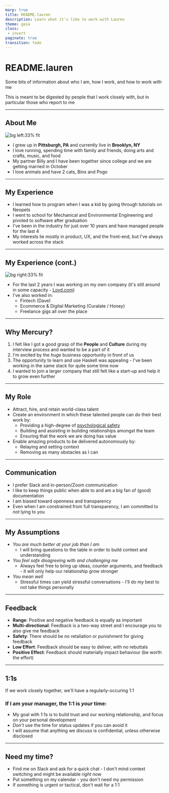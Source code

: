 ```yaml
---
marp: true
title: README.lauren
description: Learn what it's like to work with Lauren
theme: gaia
class:
 - invert
paginate: true
transition: fade
---
```



# README.lauren

Some bits of information about who I am, how I work, and how to work with me

This is meant to be digested by people that I work closely with, but in particular those who report to me

---

## About Me

![bg left:33% fit](./assets/about-me.png)

- I grew up in **Pittsburgh, PA** and currently live in **Brooklyn, NY**
- I love running, spending time with family and friends, doing arts and crafts, music, and food
- My partner Billy and I have been together since college and we are getting married in October
- I love animals and have 2 cats, Binx and Pogo

---

## My Experience

- I learned how to program when I was a kid by going through tutorials on Neopets
- I went to school for Mechanical and Environmental Engineering and pivoted to software after graduation
- I've been in the industry for just over 10 years and have managed people for the last 4
- My interests lie mostly in product, UX, and the front-end, but I've always worked across the stack


---

## My Experience (cont.)

![bg right:33% fit](./assets/logos.png)

- For the last 2 years I was working on my own company (it's still around in some capacity - [Lovd.com](https://www.lovd.com/))
- I've also worked in:
  - Fintech (Dave)
  - Ecommerce & Digital Marketing (Curalate / Honey)
  - Freelance gigs all over the place

---

## Why Mercury?

1. I felt like I got a good grasp of the **People** and **Culture** during my interview process and wanted to be a part of it
2. I'm excited by the _huge_ business opportunity in front of us
3. The opportunity to learn and use Haskell was appealing - I've been working in the same stack for quite some time now
4. I wanted to join a larger company that still felt like a start-up and help it to grow even further

---

## My Role

- Attract, hire, and retain world-class talent
- Create an environment in which these talented people can do their best work by:
  - Providing a high-degree of [psychological safety](https://www.nytimes.com/2016/02/28/magazine/what-google-learned-from-its-quest-to-build-the-perfect-team.html)
  - Building and assisting in building relationships amongst the team
  - Ensuring that the work we are doing has value
- Enable amazing products to be delivered autonomously by:
  - Relaying and setting context
  - Removing as many obstacles as I can


---

## Communication

- I prefer Slack and in-person/Zoom communication 
- I like to keep things public when able to and am a big fan of (good) documentation
- I am biased toward openness and transparency
- Even when I am constrained from full transparency, I am committed to _not_ lying to you


---

## My Assumptions

- _You are much better at your job than I am_
  - I will bring questions to the table in order to build context and understanding
- _You feel safe disagreeing with and challenging me_
  - Always feel free to bring up ideas, counter arguments, and feedback - it will only help our relationship grow stronger
- _You mean well_
  - Stressful times can yield stressful conversations - I'll do my best to not take things personally

---

## Feedback

- **Range**: Positive and negative feedback is equally as important
- **Multi-directional**: Feedback is a two-way street and I encourage you to also give me feedback
- **Safety**: There should be no retaliation or punishment for giving feedback
- **Low Effort**: Feedback should be easy to deliver, with no rebuttals
- **Positive Effect**: Feedback should materially impact behaviour (be worth the effort)


---

## 1:1s

If we work closely together, we'll have a regularly-occuring 1:1

### If I am your manager, the 1:1 is _your_ time:

- My goal with 1:1s is to build trust and our working relationship, and focus on your personal development
- _Don't_ use the time for status updates if you can avoid it
- I will assume that anything we discuss is confidential, unless otherwise disclosed

---

## Need my time?

- Find me on Slack and ask for a quick chat - I don't mind context switching and might be available _right now_
- Put something on my calendar - you don't need my permission
- If something is urgent or tactical, don't wait for a 1:1

